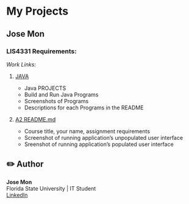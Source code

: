 
# My Projects 

## Jose Mon

### LIS4331 Requirements:

*Work Links:*

1. [JAVA](Projects/java/java%20README.md "My Java files")

    -    Java PROJECTS
    -    Build and Run Java Programs
    -    Screenshots of Programs 
    -    Descriptions for each Programs in the README
    

2. [A2 README.md](a2/A2%20README.md "My A2 README.md file")

    -   Course title, your name, assignment requirements
    -   Screenshot of running application’s unpopulated user interface
    -   Sreenshot of running application’s populated user interface

## ✏️ Author
**Jose Mon**  
Florida State University | IT Student  
[LinkedIn](https://www.linkedin.com/in/jose-mon-675a67311/)    

